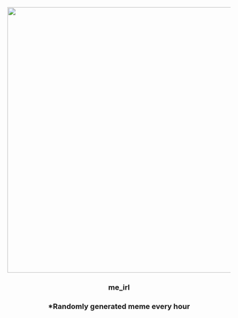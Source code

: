 <p align="center">
        <img src="https://i.redd.it/v8ndiyr3gsl91.jpg" width="600" height="600">
        </p>
        <h3 align="center">me_irl</h3>
        <h3 align="center">*Randomly generated meme every hour</h3>
    